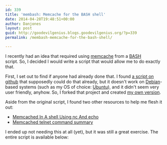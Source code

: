 ```yaml
---
id: 339
title: 'membash: Memcache for the BASH shell'
date: 2014-04-28T19:48:51+00:00
author: Danjones
layout: post
guid: http://goodevilgenius.blogs.goodevilgenius.org/?p=339
permalink: /membash-memcache-for-the-bash-shell/

---
```

I recently had an idea that required using [memcache](http://memcached.org/ "memcached") from a [BASH](https://www.gnu.org/software/bash/ "Bash - the Bourne Again SHell") script. So, I decided I would write a script that would allow me to do exactly that.

First, I set out to find if anyone had already done that. I found [a script on github](https://gist.github.com/ri0day/1538831 "memcache_cli.sh") that supposedly could do that already, but it doesn't work on [Debian](http://www.debian.org/ "Debian - the universal operating system")-based systems (such as my OS of choice: [Ubuntu](http://www.ubuntu.com/)), and it didn't seem very user friendly, anyhow. So, I forked that project and created [my own version](https://gist.github.com/goodevilgenius/11375877 "membash").

<!--more-->

Aside from the original script, I found two other resources to help me flesh it out:

  * [Memcached In A shell Using nc And echo](http://www.kutukupret.com/2011/05/05/memcached-in-a-shell-using-nc-and-echo/)
  * [Memcached telnet command summary](http://blog.elijaa.org/?post/2010/05/21/Memcached-telnet-command-summary)

I ended up not needing this at all (yet), but it was still a great exercise. The entire script is available below:
